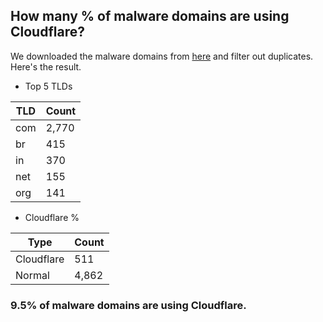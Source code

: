 ## How many % of malware domains are using Cloudflare?


We downloaded the malware domains from [here](https://urlhaus.abuse.ch) and filter out duplicates.
Here's the result.


[//]: # (start replacement)


- Top 5 TLDs

| TLD | Count |
| --- | --- |
| com | 2,770 |
| br | 415 |
| in | 370 |
| net | 155 |
| org | 141 |


- Cloudflare %

| Type | Count |
| --- | --- |
| Cloudflare | 511 |
| Normal | 4,862 |


### 9.5% of malware domains are using Cloudflare.